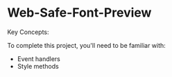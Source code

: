 # Web-Safe-Font-Preview

Key Concepts:

To complete this project, you'll need to be familiar with:

- Event handlers
- Style methods
